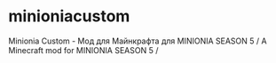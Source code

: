 # minioniacustom
Minionia Custom - Мод для Майнкрафта для MINIONIA SEASON 5 / A Minecraft mod for MINIONIA SEASON 5 /
